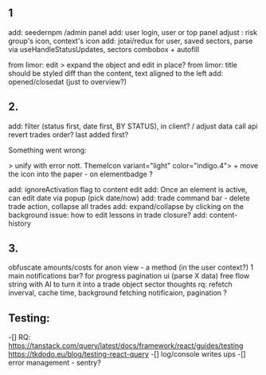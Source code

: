## 1
add: seedernpm /admin panel
add: user login, user or top panel
adjust : risk group's icon, context's icon
add: jotai/redux for user, saved sectors, parse via useHandleStatusUpdates, sectors combobox +  autofill

from limor: edit > expand the object and edit in place?
from limor: title should be styled diff than the content, text aligned to the left
add: opened/closedat (just to overview?)


## 2.
add: filter (status first, date first, BY STATUS), in client? / adjust data call api
revert trades order? last added first?

 <p>Something went wrong:</p> > unify with error nott.
ThemeIcon variant="light" color="indigo.4"> + move the icon into the paper - on elementbadge  ?

add: ignoreActivation flag to content edit
add: Once an element is active, can edit date via popup (pick date/now) 
add: trade command bar - delete trade action, collapse all trades 
add: expand/collapse by clicking on the background
issue: how to edit lessons in trade closure?
add: content-history

## 3.
obfuscate amounts/costs for anon view - a method (in the user context?)
1 main notifications bar? for progress
pagination ui (parse X data)
free flow string with AI to turn it into a trade object
sector thoughts
rq: refetch inverval, cache time, background fetching notificaion, pagination ?

## Testing:
 -[] RQ: https://tanstack.com/query/latest/docs/framework/react/guides/testing
        https://tkdodo.eu/blog/testing-react-query
 -[] log/console writes ups
 -[] error management - sentry? 
